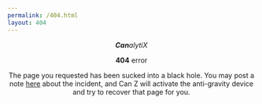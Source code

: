```yaml
---
permalink: /404.html
layout: 404
---
```


<div style="text-align: center;">
	<p><em><span class="canz-style"><b>Can</b></span><span class="canz-style-last">alytiX</span></em></p>
	<p><b>404</b> error</p>
	<p>The page you requested has been sucked into a black hole. You may post a note <a href="/data/comments.html">here</a> about the incident, and Can Z will activate the anti-gravity device and try to recover that page for you.</p>
</div>
